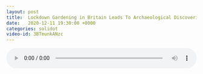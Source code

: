 ```yaml
---
layout: post
title:  Lockdown Gardening in Britain Leads To Archaeological Discoveries
date:   2020-12-11 19:30:00 +0000
categories: solidot
video-id: 3BTmunkANzc
---
```


<audio src="/assets/52d430f69e337467d77cc0eb0079c34e.mp3" style="width: 100%;" controls></audio>

